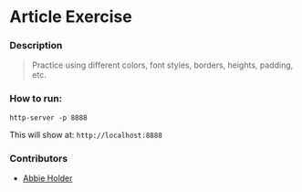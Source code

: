# Article Exercise

### Description
> Practice using different colors, font styles, borders, heights, padding, etc.

### How to run:
```
http-server -p 8888
```

This will show at: 
`http://localhost:8888`

### Contributors
- [Abbie Holder](http://www.github.com/abidina)